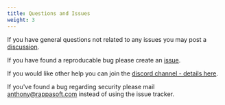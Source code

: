 ```yaml
---
title: Questions and Issues
weight: 3
---
```


If you have general questions not related to any issues you may post a [discussion](https://github.com/rappasoft/laravel-livewire-tables/discussions).

If you have found a reproducable bug please create an [issue](https://github.com/rappasoft/laravel-livewire-tables/issues).

If you would like other help you can join the [discord channel - details here](https://github.com/rappasoft/laravel-livewire-tables/discussions/1252/).

If you've found a bug regarding security please mail anthony@rappasoft.com instead of using the issue tracker.
